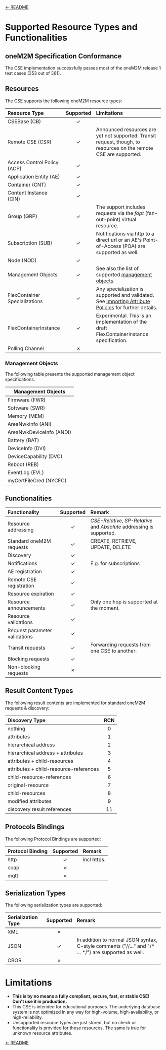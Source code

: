 [← README](../README.md) 

# Supported Resource Types and Functionalities

## oneM2M Specification Conformance

The CSE implementation successfully passes most of the oneM2M release 1 test cases (353 out of 361).


## Resources

The CSE supports the following oneM2M resource types:


| Resource Type                 | Supported | Limitations                                                                                                                     |
|:------------------------------|:---------:|:--------------------------------------------------------------------------------------------------------------------------------|
| CSEBase (CB)                  |  &check;  |                                                                                                                                 |
| Remote CSE (CSR)              |  &check;  | Announced resources are yet not supported. Transit request, though, to resources on the remote CSE are supported.               |
| Access Control Policy (ACP)   |  &check;  |                                                                                                                                 |
| Application Entity (AE)       |  &check;  |                                                                                                                                 |
| Container (CNT)               |  &check;  |                                                                                                                                 |
| Content Instance (CIN)        |  &check;  |                                                                                                                                 |
| Group (GRP)                   |  &check;  | The support includes requests via the *fopt* (fan-out-point) virtual resource.                                                  |
| Subscription (SUB)            |  &check;  | Notifications via http to a direct url or an AE's Point-of-Access (POA) are supported as well.                                  |
| Node (NOD)                    |  &check;  |                                                                                                                                 |
| Management Objects            |  &check;  | See also the list of supported [management objects](#mgmtobjs).                                                                 |
| FlexContainer Specializations |  &check;  | Any specialization is supported and validated. See [Importing Attribute Policies](Importing.md#attributes) for further details. |
| FlexContainerInstance         |  &check;  | Experimental. This is an implementation of the draft FlexContainerInstance specification.                                       |
| Polling Channel               |  &cross;  |                                                                                                                                 |

<a name="mgmtobjs"></a>
### Management Objects

The following table presents the supported management object specifications.

| Management Objects       |
|--------------------------|
| Firmware (FWR)           |
| Software (SWR)           |
| Memory (MEM)             |
| AreaNwkInfo (ANI)        |
| AreaNwkDeviceInfo (ANDI) |
| Battery (BAT)            |
| DeviceInfo (DVI)         |
| DeviceCapability (DVC)   |
| Reboot (REB)             |
| EventLog (EVL)           |
| myCertFileCred (NYCFC)   |


## Functionalities

| Functionality                 | Supported | Remark                                                                |
|:------------------------------|:---------:|:----------------------------------------------------------------------|
| Resource addressing           |  &check;  | *CSE-Relative*, *SP-Relative* and *Absolute* addressing is supported. |
| Standard oneM2M requests      |  &check;  | CREATE, RETRIEVE, UPDATE, DELETE                                      |
| Discovery                     |  &check;  |                                                                       |
| Notifications                 |  &check;  | E.g. for subscriptions                                                | 
| AE registration               |  &check;  |                                                                       |
| Remote CSE registration       |  &check;  |                                                                       |
| Resource expiration           |  &check;  |                                                                       |
| Resource announcements        |  &check;  | Only one hop is supported at the moment.                              |
| Resource validations          |  &check;  |                                                                       |
| Request parameter validations |  &check;  |                                                                       |
| Transit requests              |  &check;  | Forwarding requests from one CSE to another.                          |
| Blocking requests             |  &check;  |                                                                       |
| Non-blocking requests         |  &cross;  |                                                                       |


## Result Content Types
The following result contents are implemented for standard oneM2M requests & discovery:

| Discovery Type                         | RCN |
|:---------------------------------------|:---:|
| nothing                                | 0   |
| attributes                             | 1   |
| hierarchical address                   | 2   |
| hierarchical address + attributes      | 3   |
| attributes + child-resources           | 4   |
| attributes + child-resource-references | 5   |
| child-resource-references              | 6   |
| original-resource                      | 7   |
| child-resources                        | 8   |
| modified attributes                    | 9   |
| discovery result references            | 11  |

## Protocols Bindings
The following Protocol Bindings are supported:

| Protocol Binding | Supported | Remark                            |
|:-----------------|:---------:|:----------------------------------|
| http             | &check;   | incl https. |
| coap             | &cross;   |                                   |
| mqtt             | &cross;   |                                   |

## Serialization Types
The following serialization types are supported:

| Serialization Type | Supported | Remark                                                                                               |
|:-------------------|:---------:|:-----------------------------------------------------------------------------------------------------|
| XML                |  &cross;  |                                                                                                      |
| JSON               |  &check;  | In addition to normal JSON syntax, C-style comments ("//..." and "/* ... */") are supported as well. |
| CBOR               |  &cross;  |                                                                                                      |



# Limitations
- **This is by no means a fully compliant, secure, fast, or stable CSE! Don't use it in production.**
- This CSE is intended for educational purposes. The underlying database system is not optimized in any way for high-volume, high-availability, or high-reliability.
- Unsupported resource types are just stored, but no check or functionality is provided for those resources. The same is true for unknown resource attributes.

[← README](../README.md) 
